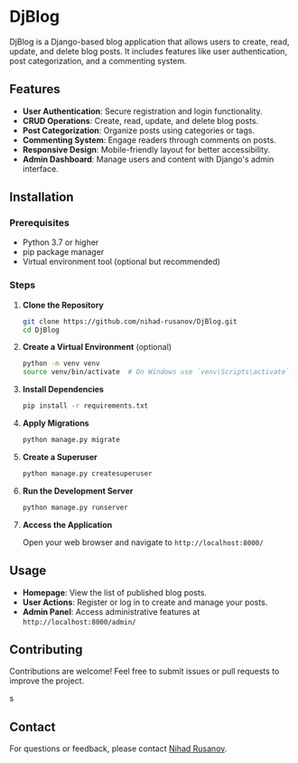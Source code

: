 # DjBlog

DjBlog is a Django-based blog application that allows users to create, read, update, and delete blog posts. It includes features like user authentication, post categorization, and a commenting system.

## Features

- **User Authentication**: Secure registration and login functionality.
- **CRUD Operations**: Create, read, update, and delete blog posts.
- **Post Categorization**: Organize posts using categories or tags.
- **Commenting System**: Engage readers through comments on posts.
- **Responsive Design**: Mobile-friendly layout for better accessibility.
- **Admin Dashboard**: Manage users and content with Django's admin interface.

## Installation

### Prerequisites

- Python 3.7 or higher
- pip package manager
- Virtual environment tool (optional but recommended)

### Steps

1. **Clone the Repository**

   ```bash
   git clone https://github.com/nihad-rusanov/DjBlog.git
   cd DjBlog
   ```

2. **Create a Virtual Environment** (optional)

   ```bash
   python -m venv venv
   source venv/bin/activate  # On Windows use `venv\Scripts\activate`
   ```

3. **Install Dependencies**

   ```bash
   pip install -r requirements.txt
   ```

4. **Apply Migrations**

   ```bash
   python manage.py migrate
   ```

5. **Create a Superuser**

   ```bash
   python manage.py createsuperuser
   ```

6. **Run the Development Server**

   ```bash
   python manage.py runserver
   ```

7. **Access the Application**

   Open your web browser and navigate to `http://localhost:8000/`

## Usage

- **Homepage**: View the list of published blog posts.
- **User Actions**: Register or log in to create and manage your posts.
- **Admin Panel**: Access administrative features at `http://localhost:8000/admin/`

## Contributing

Contributions are welcome! Feel free to submit issues or pull requests to improve the project.

<!--## License

This project is licensed under the MIT License. See the [LICENSE](LICENSE) file for details.-->s

## Contact

For questions or feedback, please contact [Nihad Rusanov](mailto:nihadrusanov420@example.com).
```
